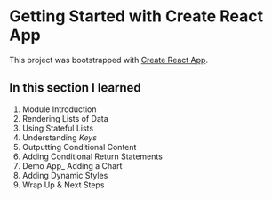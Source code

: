 # Getting Started with Create React App

This project was bootstrapped with [Create React App](https://github.com/facebook/create-react-app).

## In this section I learned
1. Module Introduction
2. Rendering Lists of Data
3. Using Stateful Lists
4. Understanding _Keys_
5. Outputting Conditional Content
6. Adding Conditional Return Statements
7. Demo App_ Adding a Chart
8. Adding Dynamic Styles
9. Wrap Up & Next Steps